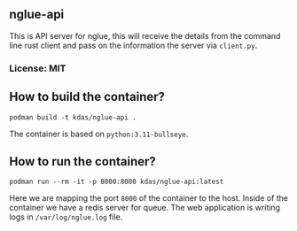 ## nglue-api

This is API server for nglue, this will receive the details from the command line rust client and pass on the information the server via `client.py`.

### License: MIT

## How to build the container?

```
podman build -t kdas/nglue-api .
```

The container is based on `python:3.11-bullseye`.

## How to run the container?

```
podman run --rm -it -p 8000:8000 kdas/nglue-api:latest
```

Here we are mapping the port `8000` of the container to the host. Inside of the container we have a redis server for queue.
The web application is writing logs in `/var/log/nglue.log` file.

